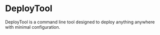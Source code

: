 # DeployTool

DeployTool is a command line tool designed to deploy anything anywhere with minimal configuration.
